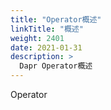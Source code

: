 ```yaml
---
title: "Operator概述"
linkTitle: "概述"
weight: 2401
date: 2021-01-31
description: >
  Dapr Operator概述
---
```







Operator



